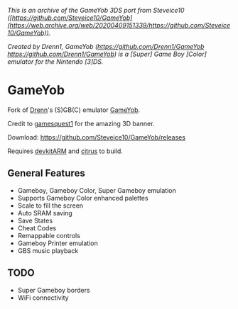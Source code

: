 *This is an archive of the GameYob 3DS port from Steveice10 ([https://github.com/Steveice10/GameYob](https://web.archive.org/web/20200409151339/https://github.com/Steveice10/GameYob)).*

*Created by Drenn1, GameYob (https://github.com/Drenn1/GameYob https://github.com/Drenn1/GameYob) is a [Super] Game Boy [Color] emulator for the Nintendo [3]DS.*

# GameYob

Fork of [Drenn](https://github.com/Drenn1/)'s (S)GB(C) emulator [GameYob](https://github.com/Drenn1/GameYob/).

Credit to [gamesquest1](http://gbatemp.net/members/gamesquest1.335456/) for the amazing 3D banner.

Download: https://github.com/Steveice10/GameYob/releases

Requires [devkitARM](http://sourceforge.net/projects/devkitpro/files/devkitARM/) and [citrus](https://github.com/Steveice10/citrus) to build.

## General Features
* Gameboy, Gameboy Color, Super Gameboy emulation
* Supports Gameboy Color enhanced palettes
* Scale to fill the screen
* Auto SRAM saving
* Save States
* Cheat Codes
* Remappable controls
* Gameboy Printer emulation
* GBS music playback

## TODO
* Super Gameboy borders
* WiFi connectivity

